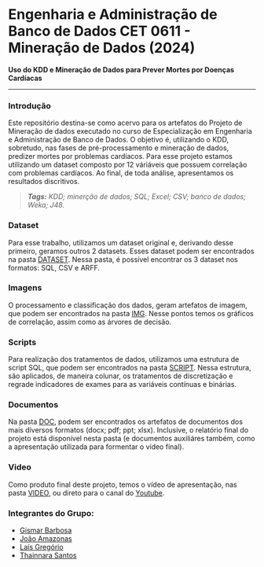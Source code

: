 # Engenharia e Administração de Banco de Dados CET 0611 - Mineração de Dados (2024)
**Uso do KDD e Mineração de Dados para Prever Mortes por Doenças Cardíacas**

------



### Introdução

Este repositório destina-se como acervo para os artefatos do Projeto de Mineração de dados executado no curso de Especialização em Engenharia e Administração de Banco de Dados. O objetivo é, utilizando o KDD, sobretudo, nas fases de pré-processamento e mineração de dados, predizer mortes por problemas cardíacos. Para esse projeto estamos utilizando um dataset composto por 12 váriáveis que possuem correlação com problemas cardíacos. Ao final, de toda análise, apresentamos os resultados discritivos.

> ***Tags:** KDD; minerção de dados; SQL; Excel; CSV; banco de dados; Weka; J48.*



### Dataset

Para esse trabalho, utilizamos um dataset original e, derivando desse primeiro, geramos outros 2 datasets. Esses dataset podem ser encontrados na pasta [DATASET](https://github.com/gismarb/heart_attack_data_miner/tree/main/DATASET). Nessa pasta, é possível encontrar os 3 dataset nos formatos: SQL, CSV e ARFF.



### Imagens

O processamento  e classificação dos dados, geram artefatos de imagem, que podem ser encontrados na pasta [IMG](https://github.com/gismarb/heart_attack_data_miner/tree/main/IMG). Nesse pontos temos os gráficos de correlação, assim como as árvores de decisão. 



### Scripts

Para realização dos tratamentos de dados, utilizamos uma estrutura de script SQL, que podem ser encontrados na pasta [SCRIPT](https://github.com/gismarb/heart_attack_data_miner/tree/main/SCRIPT). Nessa estrutura, são aplicados, de maneira colunar, os tratamentos de discretização e regrade indicadores de exames para as variáveis contínuas e binárias.



### Documentos

Na pasta [DOC](https://github.com/gismarb/heart_attack_data_miner/tree/main/DOC), podem ser encontrados os artefatos de documentos dos mais diversos formatos (docx; pdf; ppt; xlsx). Inclusive, o relatório final do projeto está disponível nesta pasta (e documentos auxiliáres também, como a apresentação utilizada para formentar o vídeo final).



### Video

Como produto final deste projeto, temos o vídeo de apresentação, nas pasta [VIDEO](https://github.com/gismarb/heart_attack_data_miner/tree/main/VIDEO), ou direto para o canal do [Youtube](https://www.youtube.com/watch?v=ihjK3vraXPI).



### Integrantes do Grupo:

- [Gismar Barbosa](https://www.linkedin.com/in/gismar/)
- [João Amazonas](https://www.linkedin.com/in/joao-amazonas/)
- [Laís Gregório](https://www.linkedin.com/in/la%C3%ADs-fernanda-gregorio-8407451b7/)
- [Thainnara Santos](https://www.linkedin.com/in/thainnara-santos-a41816162/)
